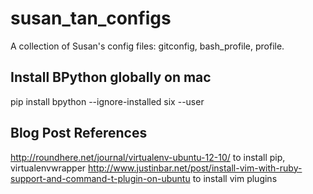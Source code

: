 susan_tan_configs
=================

A collection of Susan's config files: gitconfig, bash_profile, profile.

Install BPython globally on mac
--------------------------------------------
pip install bpython --ignore-installed six --user

Blog Post References
----------------------
http://roundhere.net/journal/virtualenv-ubuntu-12-10/ to install pip, virtualenvwrapper
http://www.justinbar.net/post/install-vim-with-ruby-support-and-command-t-plugin-on-ubuntu to install vim plugins
